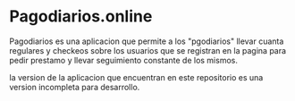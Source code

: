 # Pagodiarios.online
Pagodiarios es una aplicacion que permite a los "pgodiarios" llevar cuanta regulares y checkeos sobre los usuarios que se registran en la pagina para pedir prestamo y llevar seguimiento constante de los mismos.

la version de la aplicacion que encuentran en este repositorio es una version incompleta para desarrollo.
